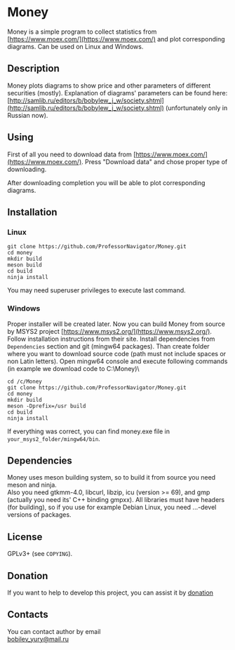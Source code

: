 # Money
Money is a simple program to collect statistics from [https://www.moex.com/](https://www.moex.com/) and plot corresponding diagrams. Can be used on Linux and Windows.

## Description

Money plots diagrams to show price and other parameters of different securities (mostly). Explanation of diagrams' parameters can be found here: [http://samlib.ru/editors/b/bobylew_j_w/society.shtml](http://samlib.ru/editors/b/bobylew_j_w/society.shtml) (unfortunately only in Russian now).

## Using

First of all you need to download data from [https://www.moex.com/](https://www.moex.com/). Press "Download data" and chose proper type of downloading.

After downloading completion you will be able to plot corresponding diagrams.

## Installation

### Linux

`git clone https://github.com/ProfessorNavigator/Money.git`\
`cd money`\
`mkdir build`\
`meson build`\
`cd build`\
`ninja install`

You may need superuser privileges to execute last command.

### Windows

Proper installer will be created later. Now you can build Money from source by MSYS2 project [https://www.msys2.org/](https://www.msys2.org/). Follow installation instructions from their site. Install dependencies from `Dependencies` section and git (mingw64 packages). Than create folder where you want to download source code (path must not include spaces or non Latin letters). Open mingw64 console and execute following commands (in example we download code to C:\Money)\

`cd /c/Money`\
`git clone https://github.com/ProfessorNavigator/Money.git`\
`cd money`\
`mkdir build`\
`meson -Dprefix=/usr build`\
`cd build`\
`ninja install`

If everything was correct, you can find money.exe file in `your_msys2_folder/mingw64/bin`.

## Dependencies

Money uses meson building system, so to build it from source you need meson and ninja.\
Also you need gtkmm-4.0, libcurl, libzip, icu (version >= 69), and gmp (actually you need its' C++ binding gmpxx). All libraries must have headers (for building), so if you use for example Debian Linux, you need ...-devel versions of packages.

## License

GPLv3+ (see `COPYING`).

## Donation

If you want to help to develop this project, you can assist it by [donation](https://yoomoney.ru/to/4100117795409573)

## Contacts

You can contact author by email \
bobilev_yury@mail.ru